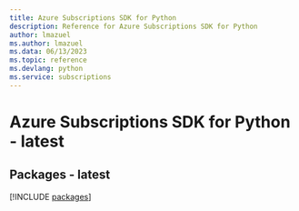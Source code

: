 ```yaml
---
title: Azure Subscriptions SDK for Python
description: Reference for Azure Subscriptions SDK for Python
author: lmazuel
ms.author: lmazuel
ms.data: 06/13/2023
ms.topic: reference
ms.devlang: python
ms.service: subscriptions
---
```

# Azure Subscriptions SDK for Python - latest
## Packages - latest
[!INCLUDE [packages](subscriptions-index.md)]